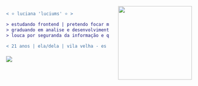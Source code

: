 
<img align="right" height="200" style="margin-left: 25px" src="https://i.imgur.com/54Yxbol.gif"/>

```diff
< ⭐ luciana 'luciums' ⭐ >

> estudando frontend | pretendo focar mais em javascript futuramente;
> graduando em analise e desenvolvimento de sistemas;
> louca por seguranda da informação e querendo estudar tudo ao mesmo tempo;

< ‍21 anos | ela/dela | vila velha - es

```

#### 


<a href="https://www.linkedin.com/in/lucianarrangel/"><img src="https://img.shields.io/badge/LinkedIn-0077B5?style=for-the-badge&logo=linkedin&logoColor=white"></img></a>

